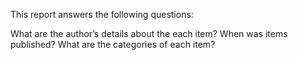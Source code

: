 This report answers the following questions:

What are the author’s details about the each item?
When was items published?
What are the categories of each item?